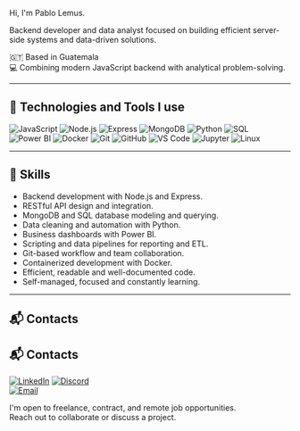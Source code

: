 Hi, I'm Pablo Lemus.

Backend developer and data analyst focused on building efficient server-side systems and data-driven solutions.

🇬🇹 Based in Guatemala  
💻 Combining modern JavaScript backend with analytical problem-solving.

---

## 🚀 Technologies and Tools I use

![JavaScript](https://img.shields.io/badge/-JavaScript-F7DF1E?style=flat&logo=javascript&logoColor=black)
![Node.js](https://img.shields.io/badge/-Node.js-339933?style=flat&logo=node.js&logoColor=white)
![Express](https://img.shields.io/badge/-Express-000000?style=flat&logo=express&logoColor=white)
![MongoDB](https://img.shields.io/badge/-MongoDB-47A248?style=flat&logo=mongodb&logoColor=white)
![Python](https://img.shields.io/badge/-Python-3776AB?style=flat&logo=python&logoColor=white)
![SQL](https://img.shields.io/badge/-SQL-4479A1?style=flat&logo=postgresql&logoColor=white)
![Power BI](https://img.shields.io/badge/-Power%20BI-F2C811?style=flat&logo=powerbi&logoColor=black)
![Docker](https://img.shields.io/badge/-Docker-2496ED?style=flat&logo=docker&logoColor=white)
![Git](https://img.shields.io/badge/-Git-F05032?style=flat&logo=git&logoColor=white)
![GitHub](https://img.shields.io/badge/-GitHub-181717?style=flat&logo=github&logoColor=white)
![VS Code](https://img.shields.io/badge/-VS%20Code-007ACC?style=flat&logo=visual-studio-code&logoColor=white)
![Jupyter](https://img.shields.io/badge/-Jupyter-F37626?style=flat&logo=jupyter&logoColor=white)
![Linux](https://img.shields.io/badge/-Linux-FCC624?style=flat&logo=linux&logoColor=black)

---

## 🧠 Skills

- Backend development with Node.js and Express.  
- RESTful API design and integration.  
- MongoDB and SQL database modeling and querying.  
- Data cleaning and automation with Python.  
- Business dashboards with Power BI.  
- Scripting and data pipelines for reporting and ETL.  
- Git-based workflow and team collaboration.  
- Containerized development with Docker.  
- Efficient, readable and well-documented code.  
- Self-managed, focused and constantly learning.

---

## 📬 Contacts

## 📬 Contacts

[![LinkedIn](https://img.shields.io/badge/-pablemus-0A66C2?style=flat&logo=linkedin&logoColor=white)](https://www.linkedin.com/in/pablemus)
[![Discord](https://img.shields.io/badge/Discord-616unholy%231234-5865F2?style=flat&logo=discord&logoColor=white)](https://discord.gg/yourdiscord)  
[![Email](https://img.shields.io/badge/Email-pablemus@proton.me-D14836?style=flat&logo=gmail&logoColor=white)](mailto:your.email@example.com)


I'm open to freelance, contract, and remote job opportunities.  
Reach out to collaborate or discuss a project.
